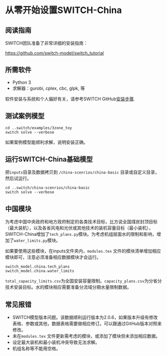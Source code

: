 # 从零开始设置SWITCH-China

## 阅读指南

SWITCH团队准备了非常详细的安装指南：

<https://github.com/switch-model/switch_tutorial>


## 所需软件

* Python 3
* 求解器：gurobi, cplex, cbc, glpk, 等

软件安装与系统和个人偏好有关，请参考SWITCH GitHub[安装步骤](https://github.com/switch-model/switch/blob/master/INSTALL.md).


## 测试案例模型

```
cd ..switch/examples/3zone_toy
switch solve --verbose
```

如果案例模型能顺利求解，说明安装正确。

## 运行SWITCH-China基础模型

把``inputs``目录及数据拷贝到 ``/china-scenrios/china-basic`` 目录或自定义目录，然后试运行。

```
cd ..switch/china-scenrios/china-basic
switch solve --verbose
```

## 中国模块
为考虑中国中央政府和地方政府制定的各类技术目标，比方说全国煤炭封顶目标（最大装机），以及各省风电和光伏或其他技术的装机容量目标（最小装机），SWITCH-China增加了``tech_plans.py``模块。为考虑机组层面水的限制和影响，增加了``water_limits.py``模块。

如果要使用这些模块，在inputs文件夹内，``modules.tex`` 文件的模块清单增加相应模块即可，注意必须准备相应数据模块才会运行。

```
switch_model.china.tech_plans
switch_model.china.water_limits
```

``total_capacity_limits.csv``为全国安装容量限制。``capacity_plans.csv``为分省分技术安装目标。水的模块相应需要准备分流域分期水量限制数据。


## 常见报错

- SWITCH模型版本问题。该数据顺利运行版本为2.0.6，如果版本升级有修改表格、参数或其他，数据表格需要做相应修订。可以跟通过GitHub版本对照来修改。 
- 未在``modules.tex`` 文件更新需考虑的模块，或添加了模块但未添加相应数据。
- 设定最大装机和最小装机冲突导致无法求解。
- 机组名称等不能用空格。



